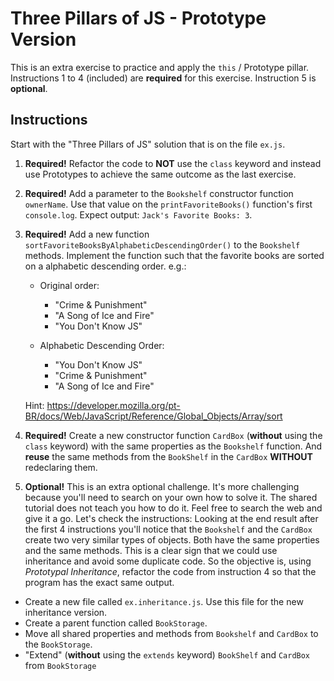 # Three Pillars of JS - Prototype Version

This is an extra exercise to practice and apply the `this` / Prototype pillar.
Instructions 1 to 4 (included) are **required** for this exercise.
Instruction 5 is **optional**.

## Instructions

Start with the "Three Pillars of JS" solution that is on the file `ex.js`.

1. **Required!** Refactor the code to **NOT** use the `class` keyword and instead use Prototypes to achieve the same outcome as the last exercise.

2. **Required!** Add a parameter to the `Bookshelf` constructor function `ownerName`. Use that value on the `printFavoriteBooks()` function's first `console.log`. Expect output: `Jack's Favorite Books: 3`.

3. **Required!** Add a new function `sortFavoriteBooksByAlphabeticDescendingOrder()` to the `Bookshelf` methods. Implement the function such that the favorite books are sorted on a alphabetic descending order.
   e.g.:

   - Original order:

     - "Crime & Punishment"
     - "A Song of Ice and Fire"
     - "You Don't Know JS"

   - Alphabetic Descending Order:

     - "You Don't Know JS"
     - "Crime & Punishment"
     - "A Song of Ice and Fire"

   Hint: https://developer.mozilla.org/pt-BR/docs/Web/JavaScript/Reference/Global_Objects/Array/sort

4. **Required!** Create a new constructor function `CardBox` (**without** using the `class` keyword) with the same properties as the `Bookshelf` function. And **reuse** the same methods from the `BookShelf` in the `CardBox` **WITHOUT** redeclaring them.

5. **Optional!** This is an extra optional challenge. It's more challenging because you'll need to search on your own how to solve it. The shared tutorial does not teach you how to do it. Feel free to search the web and give it a go.
   Let's check the instructions:
   Looking at the end result after the first 4 instructions you'll notice that the `Bookshelf` and the `CardBox` create two very similar types of objects. Both have the same properties and the same methods.
   This is a clear sign that we could use inheritance and avoid some duplicate code.
   So the objective is, using _Prototypal Inheritance_, refactor the code from instruction 4 so that the program has the exact same output.

- Create a new file called `ex.inheritance.js`. Use this file for the new inheritance version.
- Create a parent function called `BookStorage`.
- Move all shared properties and methods from `Bookshelf` and `CardBox` to the `BookStorage`.
- "Extend" (**without** using the `extends` keyword) `BookShelf` and `CardBox` from `BookStorage`
